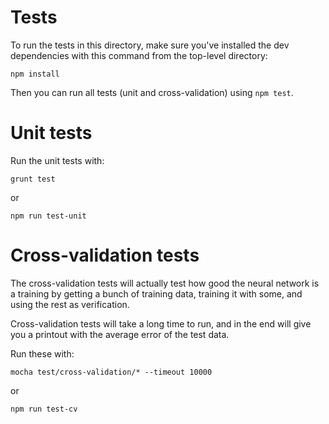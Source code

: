 # Tests

To run the tests in this directory, make sure you've installed the dev dependencies with this command from the top-level directory:

```
npm install
```

Then you can run all tests (unit and cross-validation) using `npm test`.

# Unit tests
Run the unit tests with:

```
grunt test
```

or

`npm run test-unit`

# Cross-validation tests
The cross-validation tests will actually test how good the neural network is a training by getting a bunch of training data, training it with some, and using the rest as verification.

Cross-validation tests will take a long time to run, and in the end will give you a printout with the average error of the test data.

Run these with:

```
mocha test/cross-validation/* --timeout 10000
```

or

`npm run test-cv`

